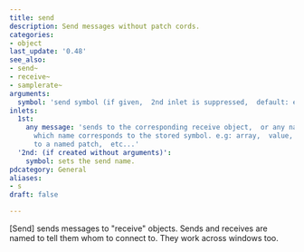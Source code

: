 ```yaml
---
title: send
description: Send messages without patch cords.
categories:
- object
last_update: '0.48'
see_also:
- send~
- receive~
- samplerate~
arguments:
  symbol: 'send symbol (if given,  2nd inlet is suppressed,  default: empty symbol)'
inlets:
  1st:
    any message: 'sends to the corresponding receive object,  or any named object
      which name corresponds to the stored symbol. e.g: array,  value,  iemguis,  directly
      to a named patch,  etc...'
  '2nd: (if created without arguments)':
    symbol: sets the send name.
pdcategory: General
aliases:
- s
draft: false

---
```

[Send] sends messages to "receive" objects. Sends and receives are named to tell them whom to connect to. They work across windows too.
